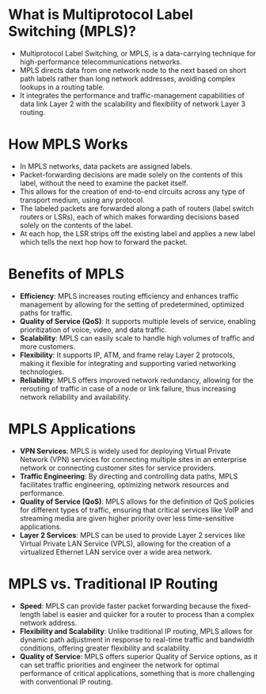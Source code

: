 # What is Multiprotocol Label Switching (MPLS)?
- Multiprotocol Label Switching, or MPLS, is a data-carrying technique for high-performance telecommunications networks.
- MPLS directs data from one network node to the next based on short path labels rather than long network addresses, avoiding complex lookups in a routing table.
- It integrates the performance and traffic-management capabilities of data link Layer 2 with the scalability and flexibility of network Layer 3 routing.

# How MPLS Works
- In MPLS networks, data packets are assigned labels.
- Packet-forwarding decisions are made solely on the contents of this label, without the need to examine the packet itself.
- This allows for the creation of end-to-end circuits across any type of transport medium, using any protocol.
- The labeled packets are forwarded along a path of routers (label switch routers or LSRs), each of which makes forwarding decisions based solely on the contents of the label.
- At each hop, the LSR strips off the existing label and applies a new label which tells the next hop how to forward the packet.

# Benefits of MPLS
- **Efficiency**: MPLS increases routing efficiency and enhances traffic management by allowing for the setting of predetermined, optimized paths for traffic.
- **Quality of Service (QoS)**: It supports multiple levels of service, enabling prioritization of voice, video, and data traffic.
- **Scalability**: MPLS can easily scale to handle high volumes of traffic and more customers.
- **Flexibility**: It supports IP, ATM, and frame relay Layer 2 protocols, making it flexible for integrating and supporting varied networking technologies.
- **Reliability**: MPLS offers improved network redundancy, allowing for the rerouting of traffic in case of a node or link failure, thus increasing network reliability and availability.

# MPLS Applications
- **VPN Services**: MPLS is widely used for deploying Virtual Private Network (VPN) services for connecting multiple sites in an enterprise network or connecting customer sites for service providers.
- **Traffic Engineering**: By directing and controlling data paths, MPLS facilitates traffic engineering, optimizing network resources and performance.
- **Quality of Service (QoS)**: MPLS allows for the definition of QoS policies for different types of traffic, ensuring that critical services like VoIP and streaming media are given higher priority over less time-sensitive applications.
- **Layer 2 Services**: MPLS can be used to provide Layer 2 services like Virtual Private LAN Service (VPLS), allowing for the creation of a virtualized Ethernet LAN service over a wide area network.

# MPLS vs. Traditional IP Routing
- **Speed**: MPLS can provide faster packet forwarding because the fixed-length label is easier and quicker for a router to process than a complex network address.
- **Flexibility and Scalability**: Unlike traditional IP routing, MPLS allows for dynamic path adjustment in response to real-time traffic and bandwidth conditions, offering greater flexibility and scalability.
- **Quality of Service**: MPLS offers superior Quality of Service options, as it can set traffic priorities and engineer the network for optimal performance of critical applications, something that is more challenging with conventional IP routing.